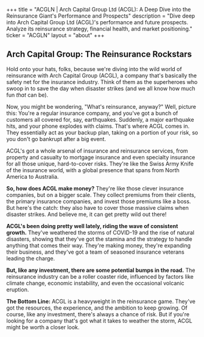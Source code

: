 +++
title = "ACGLN |  Arch Capital Group Ltd (ACGL): A Deep Dive into the Reinsurance Giant's Performance and Prospects"
description = "Dive deep into Arch Capital Group Ltd (ACGL)'s performance and future prospects. Analyze its reinsurance strategy, financial health, and market positioning."
ticker = "ACGLN"
layout = "about"
+++

        


##  Arch Capital Group: The Reinsurance Rockstars 

Hold onto your hats, folks, because we're diving into the wild world of reinsurance with Arch Capital Group (ACGL), a company that's basically the safety net for the insurance industry. Think of them as the superheroes who swoop in to save the day when disaster strikes (and we all know how much fun *that* can be). 

Now, you might be wondering, "What's reinsurance, anyway?" Well, picture this: You're a regular insurance company, and you've got a bunch of customers all covered for, say, earthquakes. Suddenly, a major earthquake hits, and your phone explodes with claims.  That's where ACGL comes in. They essentially act as your backup plan, taking on a portion of your risk, so you don't go bankrupt after a big event. 

ACGL's got a whole arsenal of insurance and reinsurance services, from property and casualty to mortgage insurance and even specialty insurance for all those unique, hard-to-cover risks. They're like the Swiss Army Knife of the insurance world, with a global presence that spans from North America to Australia. 

**So, how does ACGL make money?**  They're like those clever insurance companies, but on a bigger scale. They collect premiums from their clients, the primary insurance companies, and invest those premiums like a boss.  But here's the catch:  they also have to cover those massive claims when disaster strikes. And believe me, it can get pretty wild out there! 

**ACGL's been doing pretty well lately, riding the wave of consistent growth.** They've weathered the storms of COVID-19 and the rise of natural disasters, showing that they've got the stamina and the strategy to handle anything that comes their way.  They're making money, they're expanding their business, and they've got a team of seasoned insurance veterans leading the charge. 

**But, like any investment, there are some potential bumps in the road.**  The reinsurance industry can be a roller coaster ride, influenced by factors like climate change, economic instability, and even the occasional volcanic eruption.  

**The Bottom Line:** ACGL is a heavyweight in the reinsurance game. They've got the resources, the experience, and the ambition to keep growing.  Of course, like any investment, there's always a chance of risk. But if you're looking for a company that's got what it takes to weather the storm, ACGL might be worth a closer look. 

        